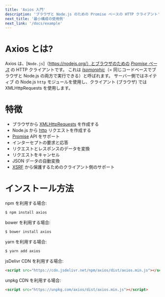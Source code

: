 ```yaml
---
title: 'Axios 入門'
description: 'ブラウザと Node.js のための Promise ベースの HTTP クライアント'
next_title: '最小構成の使用例'
next_link: '/docs/example'
---
```


# Axios とは?

Axios は、[`Node.js`]（https://nodejs.org/）とブラウザのための *[Promise ベース](https://javascript.info/promise-basics)* の HTTP クライアントです。 これは *[Isomorphic](https://www.lullabot.com/articles/what-is-an-isomorphic-application)*（= 同じコードベースでブラウザと Node.js の両方で実行できる）と呼ばれます。 サーバー側ではネイティブ の Node.js `http` モジュールを使用し、クライアント (ブラウザ) では XMLHttpRequests を使用します。


# 特徴

- ブラウザから [XMLHttpRequests](https://developer.mozilla.org/en-US/docs/Web/API/XMLHttpRequest) を作成する
- Node.js から [http](http://nodejs.org/api/http.html) リクエストを作成する
- [Promise](https://developer.mozilla.org/en-US/docs/Web/JavaScript/Reference/Global_Objects/Promise) API をサポート
- インターセプトの要求と応答
- リクエストとレスポンスのデータを変換
- リクエストをキャンセル
- JSON データの自動変換
- [XSRF](http://en.wikipedia.org/wiki/Cross-site_request_forgery) から保護するためのクライアント側のサポート

# インストール方法

npm を利用する場合:

```bash
$ npm install axios
```

bower を利用する場合:

```bash
$ bower install axios
```

yarn を利用する場合:

```bash
$ yarn add axios
```

jsDelivr CDN を利用する場合:

```html
<script src="https://cdn.jsdelivr.net/npm/axios/dist/axios.min.js"></script>
```

unpkg CDN を利用する場合:

```html
<script src="https://unpkg.com/axios/dist/axios.min.js"></script>
```
